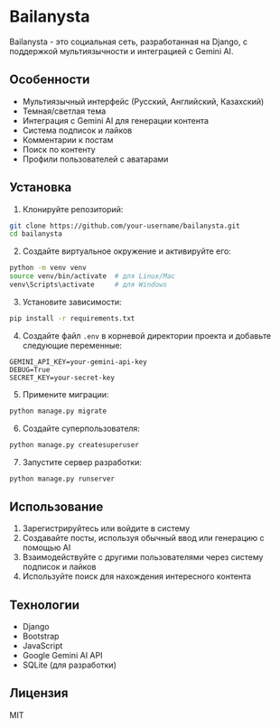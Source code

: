 # Bailanysta

Bailanysta - это социальная сеть, разработанная на Django, с поддержкой мультиязычности и интеграцией с Gemini AI.

## Особенности

- Мультиязычный интерфейс (Русский, Английский, Казахский)
- Темная/светлая тема
- Интеграция с Gemini AI для генерации контента
- Система подписок и лайков
- Комментарии к постам
- Поиск по контенту
- Профили пользователей с аватарами

## Установка

1. Клонируйте репозиторий:
```bash
git clone https://github.com/your-username/bailanysta.git
cd bailanysta
```

2. Создайте виртуальное окружение и активируйте его:
```bash
python -m venv venv
source venv/bin/activate  # для Linux/Mac
venv\Scripts\activate     # для Windows
```

3. Установите зависимости:
```bash
pip install -r requirements.txt
```

4. Создайте файл `.env` в корневой директории проекта и добавьте следующие переменные:
```
GEMINI_API_KEY=your-gemini-api-key
DEBUG=True
SECRET_KEY=your-secret-key
```

5. Примените миграции:
```bash
python manage.py migrate
```

6. Создайте суперпользователя:
```bash
python manage.py createsuperuser
```

7. Запустите сервер разработки:
```bash
python manage.py runserver
```

## Использование

1. Зарегистрируйтесь или войдите в систему
2. Создавайте посты, используя обычный ввод или генерацию с помощью AI
3. Взаимодействуйте с другими пользователями через систему подписок и лайков
4. Используйте поиск для нахождения интересного контента

## Технологии

- Django
- Bootstrap
- JavaScript
- Google Gemini AI API
- SQLite (для разработки)

## Лицензия

MIT 